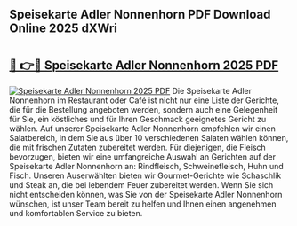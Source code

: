 ## Speisekarte Adler Nonnenhorn PDF Download Online 2025 dXWri

# <h2><a href="http://gc84z9i.nevu.top/?p=Speisekarte+Adler+Nonnenhorn">🔗 👉🔴 Speisekarte Adler Nonnenhorn 2025 PDF</a></h2>

[![Speisekarte Adler Nonnenhorn 2025 PDF](https://i.imgur.com/dBaPXMq.png)](http://gc84z9i.nevu.top/?p=Speisekarte+Adler+Nonnenhorn)
Die Speisekarte Adler Nonnenhorn im Restaurant oder Café ist nicht nur eine Liste der Gerichte, die für die Bestellung angeboten werden, sondern auch eine Gelegenheit für Sie, ein köstliches und für Ihren Geschmack geeignetes Gericht zu wählen. Auf unserer Speisekarte Adler Nonnenhorn empfehlen wir einen Salatbereich, in dem Sie aus über 10 verschiedenen Salaten wählen können, die mit frischen Zutaten zubereitet werden. Für diejenigen, die Fleisch bevorzugen, bieten wir eine umfangreiche Auswahl an Gerichten auf der Speisekarte Adler Nonnenhorn an: Rindfleisch, Schweinefleisch, Huhn und Fisch. Unseren Auserwählten bieten wir Gourmet-Gerichte wie Schaschlik und Steak an, die bei lebendem Feuer zubereitet werden. Wenn Sie sich nicht entscheiden können, was Sie von der Speisekarte Adler Nonnenhorn wünschen, ist unser Team bereit zu helfen und Ihnen einen angenehmen und komfortablen Service zu bieten.
